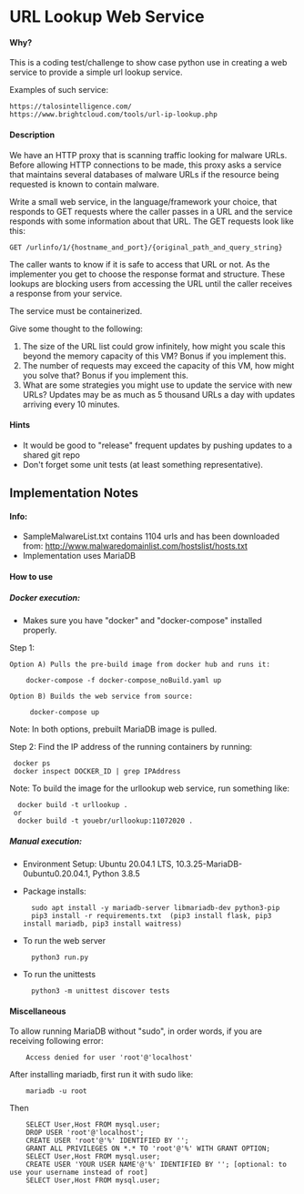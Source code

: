 # URL Lookup Web Service

#### Why?
This is a coding test/challenge to show case python use in creating a web service to provide a simple url lookup service.

Examples of such service: 

    https://talosintelligence.com/    
    https://www.brightcloud.com/tools/url-ip-lookup.php

#### Description

We have an HTTP proxy that is scanning traffic looking for malware URLs. Before
allowing HTTP connections to be made, this proxy asks a service that maintains several
databases of malware URLs if the resource being requested is known to contain
malware.

Write a small web service, in the language/framework your choice, that responds to
GET requests where the caller passes in a URL and the service responds with some
information about that URL. The GET requests look like this:

    GET /urlinfo/1/{hostname_and_port}/{original_path_and_query_string}
    
The caller wants to know if it is safe to access that URL or not. As the implementer you
get to choose the response format and structure. These lookups are blocking users
from accessing the URL until the caller receives a response from your service.

The service must be containerized.

Give some thought to the following:

1) The size of the URL list could grow infinitely, how might you scale this beyond
the memory capacity of this VM? Bonus if you implement this.
2) The number of requests may exceed the capacity of this VM, how might you
solve that? Bonus if you implement this.
3) What are some strategies you might use to update the service with new URLs?
Updates may be as much as 5 thousand URLs a day with updates arriving every
10 minutes.

#### Hints
* It would be good to "release" frequent updates by pushing updates to a shared git repo
* Don't forget some unit tests (at least something representative).

## Implementation Notes
#### Info:
* SampleMalwareList.txt contains 1104 urls and has been downloaded from: http://www.malwaredomainlist.com/hostslist/hosts.txt
* Implementation uses MariaDB

#### How to use



##### Docker execution:
* Makes sure you have "docker" and "docker-compose" installed properly. 

Step 1:

    Option A) Pulls the pre-build image from docker hub and runs it:

        docker-compose -f docker-compose_noBuild.yaml up
    
    Option B) Builds the web service from source: 
        
         docker-compose up
Note: In both options, prebuilt MariaDB image is pulled.

Step 2:
Find the IP address of the running containers by running:
    
     docker ps
     docker inspect DOCKER_ID | grep IPAddress

Note: To build the image for the urllookup web service, run something like:

      docker build -t urllookup .
     or 
      docker build -t youebr/urllookup:11072020 .

##### Manual execution:
* Environment Setup: Ubuntu 20.04.1 LTS, 10.3.25-MariaDB-0ubuntu0.20.04.1, Python 3.8.5
* Package installs:

        sudo apt install -y mariadb-server libmariadb-dev python3-pip
        pip3 install -r requirements.txt  (pip3 install flask, pip3 install mariadb, pip3 install waitress)

* To run the web server

        python3 run.py

* To run the unittests

        python3 -m unittest discover tests



#### Miscellaneous
 To allow running MariaDB without "sudo", in order words, if you are receiving following error:
 
        Access denied for user 'root'@'localhost'
 
After installing mariadb, first run it with sudo like:

        mariadb -u root
Then   
   
        SELECT User,Host FROM mysql.user;    
        DROP USER 'root'@'localhost';
        CREATE USER 'root'@'%' IDENTIFIED BY '';
        GRANT ALL PRIVILEGES ON *.* TO 'root'@'%' WITH GRANT OPTION;
        SELECT User,Host FROM mysql.user;
        CREATE USER 'YOUR USER NAME'@'%' IDENTIFIED BY ''; [optional: to use your username instead of root] 
        SELECT User,Host FROM mysql.user;  

